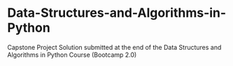# Data-Structures-and-Algorithms-in-Python
Capstone Project Solution submitted at the end of the Data Structures and Algorithms in Python Course (Bootcamp 2.0)
